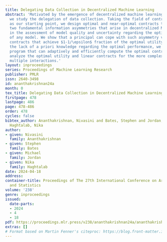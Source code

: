 ```yaml
---
title: Delegating Data Collection in Decentralized Machine Learning
abstract: 'Motivated by the emergence of decentralized machine learning (ML) ecosystems,
  we study the delegation of data collection. Taking the field of contract theory
  as our starting point, we design optimal and near-optimal contracts that deal with
  two fundamental information asymmetries that arise in decentralized ML: uncertainty
  in the assessment of model quality and uncertainty regarding the optimal performance
  of any model. We show that a principal can cope with such asymmetry via simple linear
  contracts that achieve $1-1/\epsilon$ fraction of the optimal utility. To address
  the lack of a priori knowledge regarding the optimal performance, we give a convex
  program that can adaptively and efficiently compute the optimal contract. We also
  analyze the optimal utility and linear contracts for the more complex setting of
  multiple interactions.'
layout: inproceedings
series: Proceedings of Machine Learning Research
publisher: PMLR
issn: 2640-3498
id: ananthakrishnan24a
month: 0
tex_title: Delegating Data Collection in Decentralized Machine Learning
firstpage: 478
lastpage: 486
page: 478-486
order: 478
cycles: false
bibtex_author: Ananthakrishnan, Nivasini and Bates, Stephen and Jordan, Michael and
  Haghtalab, Nika
author:
- given: Nivasini
  family: Ananthakrishnan
- given: Stephen
  family: Bates
- given: Michael
  family: Jordan
- given: Nika
  family: Haghtalab
date: 2024-04-18
address:
container-title: Proceedings of The 27th International Conference on Artificial Intelligence
  and Statistics
volume: '238'
genre: inproceedings
issued:
  date-parts:
  - 2024
  - 4
  - 18
pdf: https://proceedings.mlr.press/v238/ananthakrishnan24a/ananthakrishnan24a.pdf
extras: []
# Format based on Martin Fenner's citeproc: https://blog.front-matter.io/posts/citeproc-yaml-for-bibliographies/
---
```

